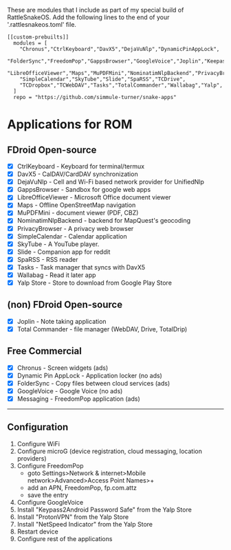 These are modules that I include as part of my special build of RattleSnakeOS.
Add the following lines to the end of your '.rattlesnakeos.toml' file.

    [[custom-prebuilts]]
      modules = [
        "Chronus","CtrlKeyboard","DavX5","DejaVuNlp","DynamicPinAppLock",
        "FolderSync","FreedomPop","GappsBrowser","GoogleVoice","Joplin","KeepassAndroid",
        "LibreOfficeViewer","Maps","MuPDFMini","NominatimNlpBackend","PrivacyBrowser",
        "SimpleCalendar","SkyTube","Slide","SpaRSS","TCDrive",
        "TCDropbox","TCWebDAV","Tasks","TotalCommander","Wallabag","Yalp",
      ]
      repo = "https://github.com/simmule-turner/snake-apps"


# Applications for ROM

## FDroid Open-source
- [x] CtrlKeyboard - Keyboard for terminal/termux
- [x] DavX5 - CalDAV/CardDAV synchronization
- [x] DejaVuNlp - Cell and Wi-Fi based network provider for UnifiedNlp
- [x] GappsBrowser - Sandbox for google web apps
- [x] LibreOfficeViewer - Microsoft Office document viewer
- [x] Maps - Offline OpenStreetMap navigation
- [x] MuPDFMini - document viewer (PDF, CBZ)
- [x] NominatimNlpBackend - backend for MapQuest's geocoding
- [x] PrivacyBrowser - A privacy web browser
- [x] SimpleCalendar - Calendar application
- [x] SkyTube - A YouTube player.
- [x] Slide - Companion app for reddit
- [x] SpaRSS - RSS reader
- [x] Tasks - Task manager that syncs with DavX5
- [x] Wallabag - Read it later app
- [x] Yalp Store - Store to download from Google Play Store

## (non) FDroid Open-source
- [x] Joplin - Note taking application
- [x] Total Commander - file manager (WebDAV, Drive, TotalDrip)

## Free Commercial
- [x] Chronus - Screen widgets (ads)
- [x] Dynamic Pin AppLock - Application locker (no ads)
- [x] FolderSync - Copy files between cloud services (ads)
- [x] GoogleVoice - Google Voice (no ads)
- [x] Messaging - FreedomPop application (ads)

***
## Configuration

1. Configure WiFi 
1. Configure microG (device registration, cloud messaging, location providers)
1. Configure FreedomPop
     - goto Settings>Network & internet>Mobile network>Advanced>Access Point Names>+
     - add an APN, FreedomPop, fp.com.attz
     - save the entry
1. Configure GoogleVoice
1. Install "Keypass2Android Password Safe" from the Yalp Store
1. Install "ProtonVPN" from the Yalp Store
1. Install "NetSpeed Indicator" from the Yalp Store
1. Restart device
1. Configure rest of the applications
